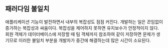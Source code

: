## 패러다임 불일치
애플리케이션 기능이 발전하면서 내부의 복잡성도 점점 커진다. 개발하는 일은 끈임없이 증가하는 복잡성과 싸움이다. 복잡성을 제어하지 못하면 유지보수가 안정적이지 않다.
회원 객체가 데이터베이스에 저장할 때 팀 객체까지 참조하여 같이 저장하면 문제가 생기므로 이러한 불일치 부분을 개발자가 중간에 해결하는데 많은 시간이 소요된다. 


